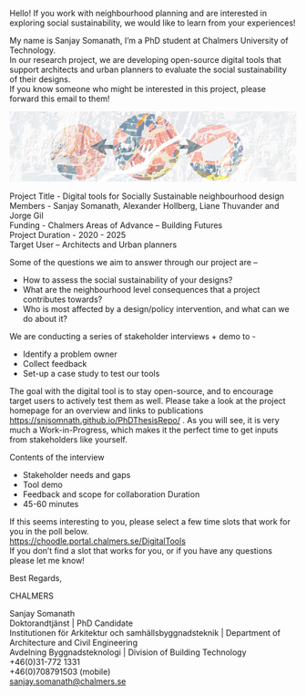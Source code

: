 Hello!
If you work with neighbourhood planning and are interested in exploring social sustainability, we would like to learn from your experiences!  
 
My name is Sanjay Somanath, I’m a PhD student at Chalmers University of Technology.  
In our research project, we are developing open-source digital tools that support architects and urban planners to evaluate the social sustainability of their designs.  
If you know someone who might be interested in this project, please forward this email to them!  
 
![img](/banner.png) 

Project Title - Digital tools for Socially Sustainable neighbourhood design  
Members - Sanjay Somanath, Alexander Hollberg, Liane Thuvander and Jorge Gil  
Funding - Chalmers Areas of Advance – Building Futures  
Project Duration - 2020 - 2025  
Target User – Architects and Urban planners  
 
Some of the questions we aim to answer through our project are –  
-	How to assess the social sustainability of your designs?
-	What are the neighbourhood level consequences that a project contributes towards?
-	Who is most affected by a design/policy intervention, and what can we do about it?
 
We are conducting a series of stakeholder interviews + demo to -
-	Identify a problem owner 
-	Collect feedback
-	Set-up a case study to test our tools
 
The goal with the digital tool is to stay open-source, and to encourage target users to actively test them as well.
Please take a look at the project homepage for an overview and links to publications https://snjsomnath.github.io/PhDThesisRepo/ .
As you will see, it is very much a Work-in-Progress, which makes it the perfect time to get inputs from stakeholders like yourself.
 
Contents of the interview
-	Stakeholder needs and gaps
-	Tool demo
-	Feedback and scope for collaboration
Duration   
-	45-60 minutes
 
If this seems interesting to you, please select a few time slots that work for you in the poll below.  
https://choodle.portal.chalmers.se/DigitalTools  
If you don’t find a slot that works for you, or if you have any questions please let me know!  
 
 
 
Best Regards,  
 
CHALMERS  
 
Sanjay Somanath  
Doktorandtjänst | PhD Candidate                                            
Institutionen för Arkitektur och samhällsbyggnadsteknik | Department of Architecture and Civil Engineering  
Avdelning Byggnadsteknologi | Division of Building Technology  
+46(0)31-772 1331  
+46(0)708791503 (mobile)  
sanjay.somanath@chalmers.se  

